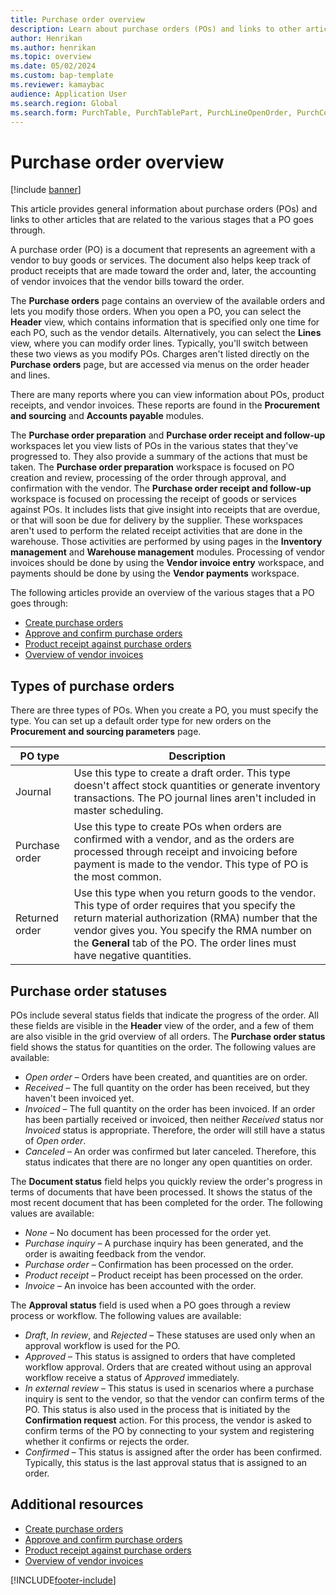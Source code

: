 ```yaml
---
title: Purchase order overview
description: Learn about purchase orders (POs) and links to other articles that are related to the various stages that a PO goes through.
author: Henrikan
ms.author: henrikan
ms.topic: overview
ms.date: 05/02/2024
ms.custom: bap-template
ms.reviewer: kamaybac
audience: Application User
ms.search.region: Global
ms.search.form: PurchTable, PurchTablePart, PurchLineOpenOrder, PurchConfirmationRequestJournal
---
```


# Purchase order overview

[!include [banner](../includes/banner.md)]

This article provides general information about purchase orders (POs) and links to other articles that are related to the various stages that a PO goes through.

A purchase order (PO) is a document that represents an agreement with a vendor to buy goods or services. The document also helps keep track of product receipts that are made toward the order and, later, the accounting of vendor invoices that the vendor bills toward the order.

The **Purchase orders** page contains an overview of the available orders and lets you modify those orders. When you open a PO, you can select the **Header** view, which contains information that is specified only one time for each PO, such as the vendor details. Alternatively, you can select the **Lines** view, where you can modify order lines. Typically, you'll switch between these two views as you modify POs. Charges aren't listed directly on the **Purchase orders** page, but are accessed via menus on the order header and lines.

There are many reports where you can view information about POs, product receipts, and vendor invoices. These reports are found in the **Procurement and sourcing** and **Accounts payable** modules.

The **Purchase order preparation** and **Purchase order receipt and follow-up** workspaces let you view lists of POs in the various states that they've progressed to. They also provide a summary of the actions that must be taken. The **Purchase order preparation** workspace is focused on PO creation and review, processing of the order through approval, and confirmation with the vendor. The **Purchase order receipt and follow-up** workspace is focused on processing the receipt of goods or services against POs. It includes lists that give insight into receipts that are overdue, or that will soon be due for delivery by the supplier. These workspaces aren't used to perform the related receipt activities that are done in the warehouse. Those activities are performed by using pages in the **Inventory management** and **Warehouse management** modules. Processing of vendor invoices should be done by using the **Vendor invoice entry** workspace, and payments should be done by using the **Vendor payments** workspace.

The following articles provide an overview of the various stages that a PO goes through:

- [Create purchase orders](purchase-order-creation.md)
- [Approve and confirm purchase orders](purchase-order-approval-confirmation.md)
- [Product receipt against purchase orders](product-receipt-against-purchase-orders.md)
- [Overview of vendor invoices](../../finance/accounts-payable/vendor-invoices-overview.md)

## Types of purchase orders

There are three types of POs. When you create a PO, you must specify the type. You can set up a default order type for new orders on the **Procurement and sourcing parameters** page.

| PO type | Description |
|---|---|
| Journal | Use this type to create a draft order. This type doesn't affect stock quantities or generate inventory transactions. The PO journal lines aren't included in master scheduling. |
| Purchase order | Use this type to create POs when orders are confirmed with a vendor, and as the orders are processed through receipt and invoicing before payment is made to the vendor. This type of PO is the most common. |
| Returned order | Use this type when you return goods to the vendor. This type of order requires that you specify the return material authorization (RMA) number that the vendor gives you. You specify the RMA number on the **General** tab of the PO. The order lines must have negative quantities. |

## Purchase order statuses

POs include several status fields that indicate the progress of the order. All these fields are visible in the **Header** view of the order, and a few of them are also visible in the grid overview of all orders. The **Purchase order status** field shows the status for quantities on the order. The following values are available:

- *Open order* – Orders have been created, and quantities are on order.
- *Received* – The full quantity on the order has been received, but they haven't been invoiced yet.
- *Invoiced* – The full quantity on the order has been invoiced. If an order has been partially received or invoiced, then neither *Received* status nor *Invoiced* status is appropriate. Therefore, the order will still have a status of *Open order*.
- *Canceled* – An order was confirmed but later canceled. Therefore, this status indicates that there are no longer any open quantities on order.

The **Document status** field helps you quickly review the order's progress in terms of documents that have been processed. It shows the status of the most recent document that has been completed for the order. The following values are available:

- *None* – No document has been processed for the order yet.
- *Purchase inquiry* – A purchase inquiry has been generated, and the order is awaiting feedback from the vendor.
- *Purchase order* – Confirmation has been processed on the order.
- *Product receipt* – Product receipt has been processed on the order.
- *Invoice* – An invoice has been accounted with the order.

The **Approval status** field is used when a PO goes through a review process or workflow. The following values are available:

- *Draft*, *In review*, and *Rejected* – These statuses are used only when an approval workflow is used for the PO.
- *Approved* – This status is assigned to orders that have completed workflow approval. Orders that are created without using an approval workflow receive a status of *Approved* immediately.
- *In external review* – This status is used in scenarios where a purchase inquiry is sent to the vendor, so that the vendor can confirm terms of the PO. This status is also used in the process that is initiated by the **Confirmation request** action. For this process, the vendor is asked to confirm terms of the PO by connecting to your system and registering whether it confirms or rejects the order.
- *Confirmed* – This status is assigned after the order has been confirmed. Typically, this status is the last approval status that is assigned to an order.

## Additional resources

- [Create purchase orders](purchase-order-creation.md)
- [Approve and confirm purchase orders](purchase-order-approval-confirmation.md)
- [Product receipt against purchase orders](product-receipt-against-purchase-orders.md)
- [Overview of vendor invoices](../../finance/accounts-payable/vendor-invoices-overview.md)

[!INCLUDE[footer-include](../../includes/footer-banner.md)]
